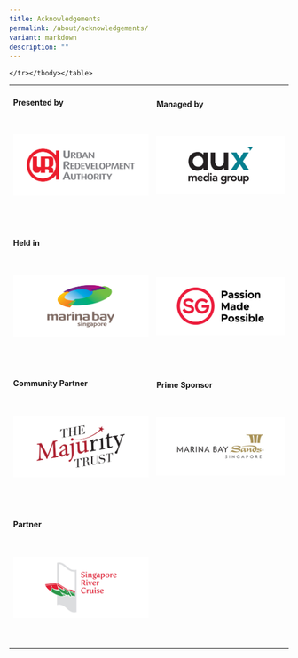 ```yaml
---
title: Acknowledgements
permalink: /about/acknowledgements/
variant: markdown
description: ""
---
```

<table style="width:100%">
    <tbody><tr>
      <td>
        <h4>Presented by</h4>
        <br>
        <p>
          <a href="https://www.ura.gov.sg/Corporate">
            <img src="/images/URA.jpg" alt="Image of URA Logo">
          </a>
        </p>
        <br>
        <br>
      </td>
      <td>
        <h4>Managed by</h4>
        <br>
        <p>
          <a href="http://www.aux.com.sg/">
            <img src="/images/AuxMG.jpg" alt="Image of AUX Logo">
          </a>
        </p>
        <br>
        <br>
      </td>
    </tr><tr>
      <td>
        <h4>Held in</h4>
        <br>
        <p>
          <a href="https://www.ura.gov.sg/Corporate/Get-Involved/Shape-A-Distinctive-City/Explore-Our-City/Marina-Bay">
            <img src="/images/MarinaBay.jpg" alt="Image of Marina Bay Logo">
          </a>
        </p>
        <br>
        <br>
      </td>
      <td>
        <h4 style="color:white; visibility: hidden">.</h4>
        <br>
        <p>
          <a href="https://www.visitsingapore.com/en/">
            <img src="/images/SGPassion.jpg" alt="Image of SG Made Possible Logo">
          </a>
        </p>
        <br>
        <br>
      </td>
    </tr><tr>
      <td>
        <h4>Community Partner</h4>
        <br>
        <p>
          <a href="https://www.majurity.sg/">
            <img src="/images/TMT.jpg" alt="Image of The Majurity Trust Logo">
          </a>
        </p>
        <br>
        <br>
      </td>
			<td>
        <h4>Prime Sponsor</h4>
        <br>
        <p>
          <a href="https://www.marinabaysands.com/">
            <img src="/images/MBS.jpg" alt="Image of MBS Logo">
          </a>
        </p>
        <br>
        <br>
      </td>
			</tr><tr>
			<td>
        <h4>Partner</h4>
        <br>
        <p>
          <a href="https://rivercruise.com.sg//">
            <img src="/images/SRC.jpg" alt="Image of Singapore River Cruise Logo">
          </a>
        </p>
        <br>
        <br>
      </td>
      
    </tr></tbody></table>